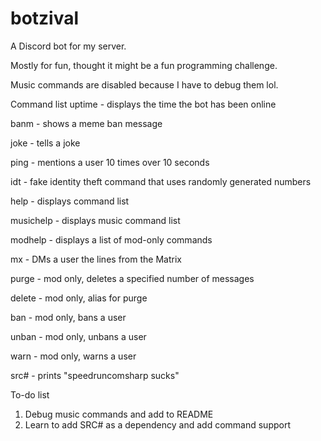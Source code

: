 # botzival
A Discord bot for my server.

Mostly for fun, thought it might be a fun programming challenge.

Music commands are disabled because I have to debug them lol.

Command list
  uptime - displays the time the bot has been online

  banm - shows a meme ban message

  joke - tells a joke

  ping - mentions a user 10 times over 10 seconds

  idt - fake identity theft command that uses randomly generated numbers

  help - displays command list

  musichelp - displays music command list

  modhelp - displays a list of mod-only commands

  mx - DMs a user the lines from the Matrix

  purge - mod only, deletes a specified number of messages

  delete - mod only, alias for purge

  ban - mod only, bans a user

  unban - mod only, unbans a user

  warn - mod only, warns a user

  src# - prints "speedruncomsharp sucks"

To-do list
1) Debug music commands and add to README
2) Learn to add SRC# as a dependency and add command support